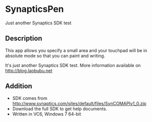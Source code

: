 SynapticsPen
============

Just another Synaptics SDK test

Description
------------
This app allows you specify a small area and your touchpad will be in absolute mode so that you can paint and writing.

It's just another Synaptics SDK test. More information available on http://blog.laobubu.net

Addition
------------
* SDK comes from http://www.synaptics.com/sites/default/files/SynCOMAPIv1_0.zip
* Download the full SDK to get help documents.
* Written in VC6, Windows 7 64-bit